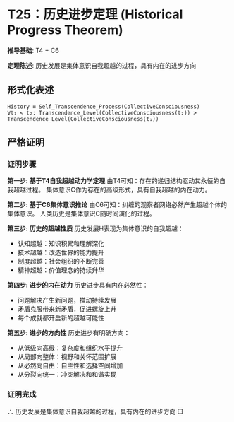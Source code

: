 # T25：历史进步定理 (Historical Progress Theorem)

**推导基础**: T4 + C6

**定理陈述**: 历史发展是集体意识自我超越的过程，具有内在的进步方向

## 形式化表述
```
History ≡ Self_Transcendence_Process(CollectiveConsciousness)
∀t₁ < t₂: Transcendence_Level(CollectiveConsciousness(t₂)) > Transcendence_Level(CollectiveConsciousness(t₁))
```

## 严格证明

### 证明步骤

**第一步: 基于T4自我超越动力学定理**
由T4可知：存在的递归结构驱动其永恒的自我超越过程。
集体意识C作为存在的高级形式，具有自我超越的内在动力。

**第二步: 基于C6集体意识推论**
由C6可知：纠缠的观察者网络必然产生超越个体的集体意识。
人类历史是集体意识C随时间演化的过程。

**第三步: 历史的超越性质**
历史发展H表现为集体意识的自我超越：
- 认知超越：知识积累和理解深化
- 技术超越：改造世界的能力提升
- 制度超越：社会组织的不断完善
- 精神超越：价值理念的持续升华

**第四步: 进步的内在动力**
历史进步具有内在必然性：
- 问题解决产生新问题，推动持续发展
- 矛盾克服带来新矛盾，促进螺旋上升
- 每个成就都开启新的超越可能性

**第五步: 进步的方向性**
历史进步有明确方向：
- 从低级向高级：复杂度和组织水平提升
- 从局部向整体：视野和关怀范围扩展
- 从必然向自由：自主性和选择空间增加
- 从分裂向统一：冲突解决和和谐实现

### 证明完成
∴ 历史发展是集体意识自我超越的过程，具有内在的进步方向 □